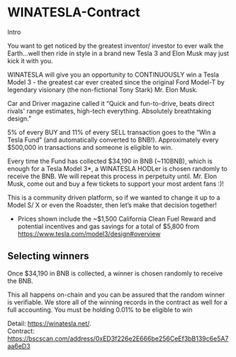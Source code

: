 # WINATESLA-Contract

Intro

You want to get noticed by the greatest inventor/ investor to ever walk the Earth...well then ride in style in a brand new Tesla 3 and Elon Musk may just kick it with you.

WINATESLA will give you an opportunity to CONTINUOUSLY win a Tesla Model 3 - the greatest car ever created since the original Ford Model-T by legendary visionary (the non-fictional Tony Stark) Mr. Elon Musk.

Car and Driver magazine called it “Quick and fun-to-drive, beats direct rivals' range estimates, high-tech everything. Absolutely breathtaking design.”



5% of every BUY and 11% of every SELL transaction goes to the “Win a Tesla Fund” (and automatically converted to BNB!). Approximately every $500,000 in transactions and someone is eligible to win.

Every time the Fund has collected $34,190 in BNB (~110BNB), which is enough for a Tesla Model 3*, a WINATESLA HODLer is chosen randomly to receive the BNB. We will repeat this process in perpetuity until. Mr. Elon Musk, come out and buy a few tickets to support your most ardent fans :)!

This is a community driven platform, so if we wanted to change it up to a Model S/ X or even the Roadster, then let’s make that decision together!

* Prices shown include the ~$1,500 California Clean Fuel Reward and potential incentives and gas savings for a total of $5,800 from https://www.tesla.com/model3/design#overview


## Selecting winners

Once $34,190 in BNB is collected, a winner is chosen randomly to receive the BNB.

This all happens on-chain and you can be assured that the random winner is verifiable. We store all of the winning records in the contract as well for a full accounting.
You must be holding 0.01% to be eligible to win

Detail: https://winatesla.net/.  
Contract: https://bscscan.com/address/0xED3f226e2E666be256CeEf3bB139c6e5A7aa6eD3
